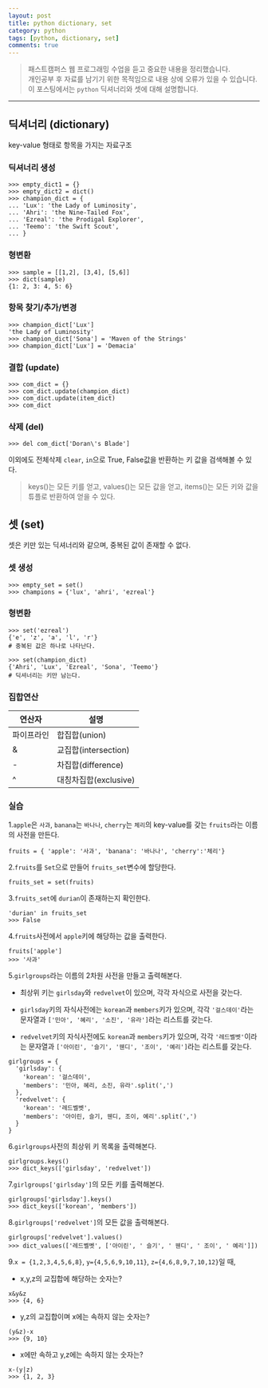 ```yaml
---
layout: post
title: python dictionary, set
category: python
tags: [python, dictionary, set]
comments: true
---
```


> 패스트캠퍼스 웹 프로그래밍 수업을 듣고 중요한 내용을 정리했습니다.     
개인공부 후 자료를 남기기 위한 목적임으로 내용 상에 오류가 있을 수 있습니다.      
> 이 포스팅에서는 `python` 딕셔너리와 셋에 대해 설명합니다.


<hr>

## 딕셔너리 (dictionary)

key-value 형태로 항목을 가지는 자료구조

### 딕셔너리 생성

```
>>> empty_dict1 = {}
>>> empty_dict2 = dict()
>>> champion_dict = {
... 'Lux': 'the Lady of Luminosity',
... 'Ahri': 'the Nine-Tailed Fox',
... 'Ezreal': 'the Prodigal Explorer',
... 'Teemo': 'the Swift Scout',
... }
```

### 형변환

```
>>> sample = [[1,2], [3,4], [5,6]]
>>> dict(sample)
{1: 2, 3: 4, 5: 6}
```

### 항목 찾기/추가/변경

```
>>> champion_dict['Lux']
'the Lady of Luminosity'
>>> champion_dict['Sona'] = 'Maven of the Strings'
>>> champion_dict['Lux'] = 'Demacia'
```

### 결합 (update)

```
>>> com_dict = {}
>>> com_dict.update(champion_dict)
>>> com_dict.update(item_dict)
>>> com_dict
```

### 삭제 (del)

```
>>> del com_dict['Doran\'s Blade']
```

이외에도 전체삭제 `clear`, `in`으로 True, False값을 반환하는 키 값을 검색해볼 수 있다.


> keys()는 모든 키를 얻고, values()는 모든 값을 얻고, items()는 모든 키와 값을 튜플로 반환하여 얻을 수 있다.



## 셋 (set)

셋은 키만 있는 딕셔너리와 같으며, 중복된 값이 존재할 수 없다.

### 셋 생성

```
>>> empty_set = set()
>>> champions = {'lux', 'ahri', 'ezreal'}
```

### 형변환

```
>>> set('ezreal')
{'e', 'z', 'a', 'l', 'r'}
# 중복된 값은 하나로 나타난다.

>>> set(champion_dict)
{'Ahri', 'Lux', 'Ezreal', 'Sona', 'Teemo'}
# 딕셔너리는 키만 남는다.
```

### 집합연산

연산자 | 설명
---- | ----
파이프라인 | 합집합(union)
& | 교집합(intersection)
- | 차집합(difference)
^ | 대칭차집합(exclusive)




### 실습

1.`apple`은 `사과`, `banana`는 `바나나`, `cherry`는 `체리`의 key-value를 갖는 `fruits`라는 이름의 사전을 만든다.

```
fruits = { 'apple': '사과', 'banana': '바나나', 'cherry':'체리'}
```

2.`fruits`를 `Set`으로 만들어 `fruits_set`변수에 할당한다.

```
fruits_set = set(fruits)
```

3.`fruits_set`에 `durian`이 존재하는지 확인한다.

```
'durian' in fruits_set
>>> False
```

4.`fruits`사전에서 `apple`키에 해당하는 값을 출력한다.

```
fruits['apple']
>>> '사과'
```

5.`girlgroups`라는 이름의 2차원 사전을 만들고 출력해본다.

* 최상위 키는 `girlsday`와 `redvelvet`이 있으며, 각각 자식으로 사전을 갖는다.

* `girlsday`키의 자식사전에는 `korean`과 `members`키가 있으며, 각각 `'걸스데이'`라는 문자열과 `['민아', '혜리', '소진', '유라']`라는 리스트를 갖는다.

* `redvelvet`키의 자식사전에도 `korean`과 `members`키가 있으며, 각각 `'레드벨벳'`이라는 문자열과 `['아이린', '슬기', '웬디', '조이', '예리']`라는 리스트를 갖는다.

```
girlgroups = {
  'girlsday': {
    'korean': '걸스데이',
    'members': '민아, 혜리, 소진, 유라'.split(',')
  },
  'redvelvet': {
    'korean': '레드벨벳',
    'members': '아이린, 슬기, 웬디, 조이, 예리'.split(',')
  }
}
```

6.`girlgroups`사전의 최상위 키 목록을 출력해본다.

```
girlgroups.keys()
>>> dict_keys(['girlsday', 'redvelvet'])
```

7.`girlgroups['girlsday']`의 모든 키를 출력해본다.

```
girlgroups['girlsday'].keys()
>>> dict_keys(['korean', 'members'])
```

8.`girlgroups['redvelvet']`의 모든 값을 출력해본다.

```
girlgroups['redvelvet'].values()
>>> dict_values(['레드벨벳', ['아이린', ' 슬기', ' 웬디', ' 조이', ' 예리']])
```

9.`x = {1,2,3,4,5,6,8}`, `y={4,5,6,9,10,11}`, `z={4,6,8,9,7,10,12}`일 때,

* x,y,z의 교집합에 해당하는 숫자는?

```
x&y&z
>>> {4, 6}
```

* y,z의 교집합이며 x에는 속하지 않는 숫자는?

```
(y&z)-x
>>> {9, 10}
```

* x에만 속하고 y,z에는 속하지 않는 숫자는?

```
x-(y|z)
>>> {1, 2, 3}
```
